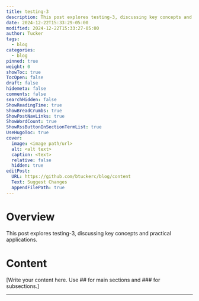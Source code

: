 ```yaml
---
title: testing-3
description: This post explores testing-3, discussing key concepts and practical applications.
date: 2024-12-22T15:33:29-05:00
modified: 2024-12-22T15:33:27-05:00
author: Tucker
tags:
  - blog
categories:
  - blog
pinned: true
weight: 0
showToc: true
TocOpen: false
draft: false
hidemeta: false
comments: false
searchHidden: false
ShowReadingTime: true
ShowBreadCrumbs: true
ShowPostNavLinks: true
ShowWordCount: true
ShowRssButtonInSectionTermList: true
UseHugoToc: true
cover:
  image: <image path/url>
  alt: <alt text>
  caption: <text>
  relative: false
  hidden: true
editPost:
  URL: https://github.com/btuckerc/blog/content
  Text: Suggest Changes
  appendFilePath: true
---
```


# Overview
This post explores testing-3, discussing key concepts and practical applications.

# Content

[Write your content here. Use ## for main sections and ### for subsections.]


---
